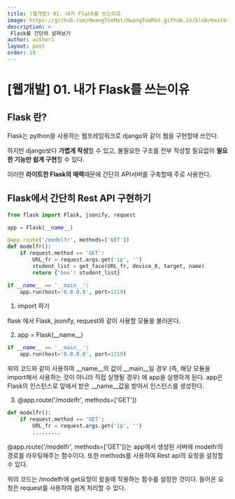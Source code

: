 ```yaml
---
title: (웹개발) 01. 내가 Flask를 쓰는이유 
image: https://github.com/HwangToeMat/HwangToeMat.github.io/blob/master/Computer-Science/image/WEB/FLASK/flask.png?raw=true
description: >
 Flask를 간단히 살펴보기
author: author1
layout: post
order: 19
---
```


# [웹개발] 01. 내가 Flask를 쓰는이유 

## Flask 란?

Flask는 python을 사용하는 웹프레임워크로 django와 같이 웹을 구현할때 쓰인다.

하지만 django보다 **가볍게 작성**할 수 있고, 불필요한 구조를 전부 작성할 필요없이 **필요한 기능만 쉽게 구현**할 수 있다.

이러한 **라이트한 Flask의 매력**때문에 간단히 API서버를 구축할때 주로 사용한다.

## Flask에서 간단히 Rest API 구현하기

```python
from flask import Flask, jsonify, request

app = Flask(__name__)

@app.route('/modelfr', methods=['GET'])
def modelfr():
    if request.method == 'GET':
        URL_fr = request.args.get('ip', '')
        student_list = get_face(URL_fr, device_0, target, name)
        return {'box': student_list}

if __name__ == '__main__':
    app.run(host='0.0.0.0', port=1219)
```

1. import 하기

flask 에서 Flask, jsonify, request와 같이 사용할 모듈을 불러온다.

2. app = Flask(\_\_name\_\_)

```python
if __name__ == '__main__':
    app.run(host='0.0.0.0', port=1219)
```

위의 코드와 같이 사용하여 __name__의 값이 __main__일 경우 (즉, 해당 모듈을 import해서 사용하는 것이 아니라 직접 실행될 경우) 에 app을 실행하게 된다.
app은 Flask의 인스턴스로 앞에서 받은 __name__값을 받아서 인스턴스를 생성한다.

3. @app.route('/modelfr', methods=['GET'])

```python
def modelfr():
    if request.method == 'GET':
        URL_fr = request.args.get('ip', '')
        .........
```

@app.route('/modelfr', methods=['GET'])는 app에서 생성된 서버에 modelfr의 경로를 라우팅해주는 함수이다. 또한 methods를 사용하여 Rest api의 요청을 설정할 수 있다.

위의 코드는 /modelfr에 get요청이 왔을때 작용하는 함수를 설정한 것이다. 들어온 요청은 request를 사용하여 쉽게 처리할 수 있다.
